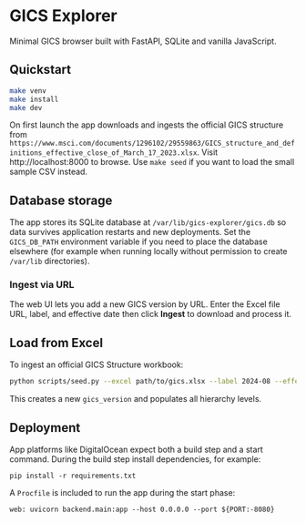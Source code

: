# GICS Explorer

Minimal GICS browser built with FastAPI, SQLite and vanilla JavaScript.

## Quickstart

```bash
make venv
make install
make dev
```

On first launch the app downloads and ingests the official GICS structure from
`https://www.msci.com/documents/1296102/29559863/GICS_structure_and_definitions_effective_close_of_March_17_2023.xlsx`.
Visit http://localhost:8000 to browse. Use `make seed` if you want to load the
small sample CSV instead.

## Database storage

The app stores its SQLite database at `/var/lib/gics-explorer/gics.db` so data
survives application restarts and new deployments. Set the
`GICS_DB_PATH` environment variable if you need to place the database elsewhere
(for example when running locally without permission to create `/var/lib`
directories).

### Ingest via URL

The web UI lets you add a new GICS version by URL. Enter the Excel file URL,
label, and effective date then click **Ingest** to download and process it.

## Load from Excel

To ingest an official GICS Structure workbook:

```bash
python scripts/seed.py --excel path/to/gics.xlsx --label 2024-08 --effective 2024-08-01 [--source-url URL]
```

This creates a new `gics_version` and populates all hierarchy levels.

## Deployment

App platforms like DigitalOcean expect both a build step and a start command.
During the build step install dependencies, for example:

```
pip install -r requirements.txt
```

A `Procfile` is included to run the app during the start phase:

```
web: uvicorn backend.main:app --host 0.0.0.0 --port ${PORT:-8080}
```
